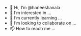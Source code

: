 - 👋 Hi, I’m @haneeshanala
- 👀 I’m interested in ...
- 🌱 I’m currently learning ...
- 💞️ I’m looking to collaborate on ...
- 📫 How to reach me ...

<!---
haneeshanala/haneeshanala is a ✨ special ✨ repository because its `README.md` (this file) appears on your GitHub profile.
You can click the Preview link to take a look at your changes.
--->
